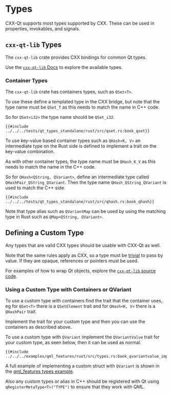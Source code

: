 <!--
SPDX-FileCopyrightText: 2021 Klarälvdalens Datakonsult AB, a KDAB Group company <info@kdab.com>
SPDX-FileContributor: Andrew Hayzen <andrew.hayzen@kdab.com>

SPDX-License-Identifier: MIT OR Apache-2.0
-->

# Types

<!--
TODO: check and rewrite
-->

CXX-Qt supports most types supported by CXX. These can be used in properties, invokables, and signals.

## `cxx-qt-lib` Types

The `cxx-qt-lib` crate provides CXX bindings for common Qt types.

Use the [`cxx-qt-lib` Docs](https://docs.rs/cxx-qt-lib/latest/cxx_qt_lib/) to explore the available types.

### Container Types

The `cxx-qt-lib` crate has containers types, such as `QSet<T>`.

To use these define a templated type in the CXX bridge, but note that the type
name must be `QSet_T` as this needs to match the name in C++ code.

So for `QSet<i32>` the type name should be `QSet_i32`.

```rust,ignore
{{#include ../../../tests/qt_types_standalone/rust/src/qset.rs:book_qset}}
```

To use key-value based container types such as `QHash<K, V>` an intermediate type on the Rust side
is defined to implement a trait on the key-value combination.

As with other container types, the type name must be `QHash_K_V` as this needs
to match the name in the C++ code.

So for `QHash<QString, QVariant>`, define an intermediate type called `QHashPair_QString_QVariant`.
Then the type name `QHash_QString_QVariant` is used to match the C++ side.

```rust,ignore
{{#include ../../../tests/qt_types_standalone/rust/src/qhash.rs:book_qhash}}
```

Note that type alias such as `QVariantMap` can be used by using the matching type in Rust such as `QMap<QString, QVariant>`.

## Defining a Custom Type

Any types that are valid CXX types should be usable with CXX-Qt as well.

Note that the same rules apply as CXX, so a type must be [trivial](https://cxx.rs/extern-c++.html?highlight=trivial#integrating-with-bindgen-generated-or-handwritten-unsafe-bindings) to pass by value.
If they are opaque, references or pointers must be used.

For examples of how to wrap Qt objects, explore the [`cxx-qt-lib` source code](https://github.com/KDAB/cxx-qt/tree/main/crates/cxx-qt-lib).

### Using a Custom Type with Containers or QVariant

To use a custom type with containers find the trait that the container uses, eg for `QSet<T>` there is a `QSetElement` trait and for `QHash<K, V>` there is a `QHashPair` trait.

Implement the trait for your custom type and then you can use the containers as described above.

To use a custom type with `QVariant` implement the `QVariantValue` trait for your custom type, as seen below, then it can be used as normal.

```rust,ignore
{{#include ../../../examples/qml_features/rust/src/types.rs:book_qvariantvalue_impl}}
```

A full example of implementing a custom struct with `QVariant` is shown in the [qml_features types example](https://github.com/KDAB/cxx-qt/blob/main/examples/qml_features/rust/src/types.rs).

Also any custom types or alias in C++ should be registered with Qt using `qRegisterMetaType<T>("TYPE")` to ensure that they work with QML.
